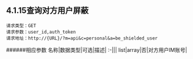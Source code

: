 ## 4.1.15查询对方用户屏蔽
	请求类型：GET
	请求参数：user_id,auth_token	请求地址：http://{URL}/?m=api&c=personal&a=be_shielded_user
         
######相应参数
名称|数据类型|可选|描述|
:-|||
list|array|否|对方用户IM账号|